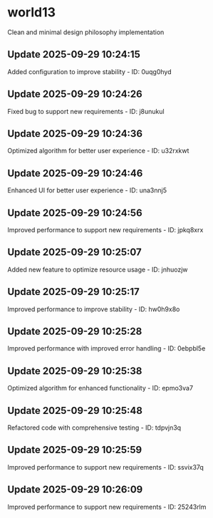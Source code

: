 # world13
Clean and minimal design philosophy implementation

## Update 2025-09-29 10:24:15
Added configuration to improve stability - ID: 0uqg0hyd


## Update 2025-09-29 10:24:26
Fixed bug to support new requirements - ID: j8unukul


## Update 2025-09-29 10:24:36
Optimized algorithm for better user experience - ID: u32rxkwt


## Update 2025-09-29 10:24:46
Enhanced UI for better user experience - ID: una3nnj5


## Update 2025-09-29 10:24:56
Improved performance to support new requirements - ID: jpkq8xrx


## Update 2025-09-29 10:25:07
Added new feature to optimize resource usage - ID: jnhuozjw


## Update 2025-09-29 10:25:17
Improved performance to improve stability - ID: hw0h9x8o


## Update 2025-09-29 10:25:28
Improved performance with improved error handling - ID: 0ebpbl5e


## Update 2025-09-29 10:25:38
Optimized algorithm for enhanced functionality - ID: epmo3va7


## Update 2025-09-29 10:25:48
Refactored code with comprehensive testing - ID: tdpvjn3q


## Update 2025-09-29 10:25:59
Improved performance to support new requirements - ID: ssvix37q


## Update 2025-09-29 10:26:09
Improved performance to support new requirements - ID: 25243rlm


